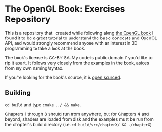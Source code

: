 # The OpenGL Book: Exercises Repository

This is a repository that I created while following along [the OpenGL book](http://openglbook.com)
I found it to be a great tutorial to understand the basic concepts and OpenGL
API, and would strongly recommend anyone with an interest in 3D programming to
take a look at the book.

The book's license is CC-BY SA. My code is public domain if you'd
like to rip it apart. It follows very closely from the examples in the book,
asides from my own naming/syntax.

If you're looking for the book's source, it is [open sourced](https://github.com/openglbook).


## Building

`cd build` and type `cmake ../ && make`.

Chapters 1 through 3 should run from anywhere, but for Chapters 4 and beyond,
shaders are loaded from disk and the examples must be run from the chapter's
build directory (i.e. `cd build/src/chapterX/ && ./chapterX`)

